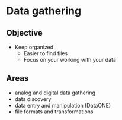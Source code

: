# Data gathering
## Objective
- Keep organized 
	- Easier to find files
	- Focus on your working with your data

## Areas
- analog and digital data gathering
- data discovery
- data entry and manipulation (DataONE)
- file formats and transformations